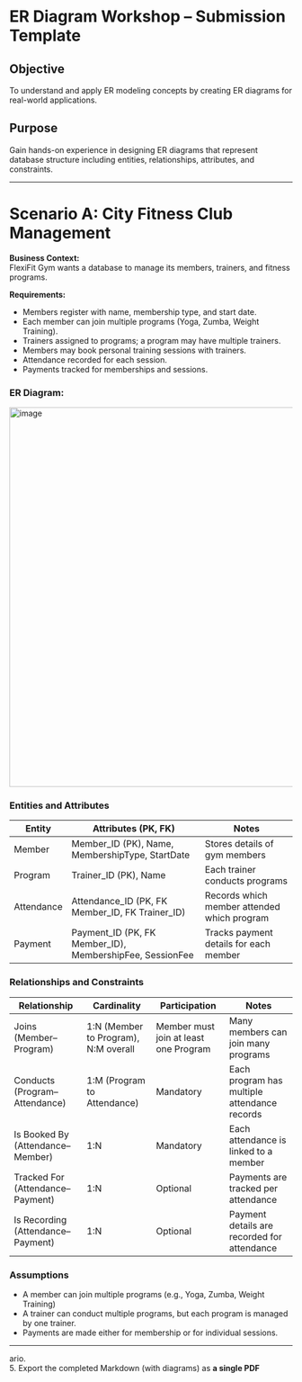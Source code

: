 # ER Diagram Workshop – Submission Template

## Objective
To understand and apply ER modeling concepts by creating ER diagrams for real-world applications.

## Purpose
Gain hands-on experience in designing ER diagrams that represent database structure including entities, relationships, attributes, and constraints.

---

# Scenario A: City Fitness Club Management

**Business Context:**  
FlexiFit Gym wants a database to manage its members, trainers, and fitness programs.

**Requirements:**  
- Members register with name, membership type, and start date.  
- Each member can join multiple programs (Yoga, Zumba, Weight Training).  
- Trainers assigned to programs; a program may have multiple trainers.  
- Members may book personal training sessions with trainers.  
- Attendance recorded for each session.  
- Payments tracked for memberships and sessions.

### ER Diagram:

<img width="989" height="675" alt="image" src="https://github.com/user-attachments/assets/2c5f5f33-3caf-4c37-9579-d9cc090bf2d2" />


### Entities and Attributes

| Entity | Attributes (PK, FK) | Notes |
|--------|--------------------|-------|
| Member       |  Member_ID (PK), Name, MembershipType, StartDate                  | Stores details of gym members      |
| Program       |  Trainer_ID (PK), Name                  | Each trainer conducts programs      |
| Attendance       |  Attendance_ID (PK, FK Member_ID, FK Trainer_ID)                  | Records which member attended which program      |
| Payment       |  Payment_ID (PK, FK Member_ID), MembershipFee, SessionFee                  |Tracks payment details for each member       |

### Relationships and Constraints

| Relationship | Cardinality | Participation | Notes |
|--------------|------------|---------------|-------|
| Joins (Member–Program)             | 1:N (Member to Program), N:M overall           |    Member must join at least one Program           | Many members can join many programs      |
|  Conducts (Program–Attendance)            | 1:M (Program to Attendance)           |    Mandatory           | Each program has multiple attendance records      |
|   Is Booked By (Attendance–Member)           |  1:N          | Mandatory              |  Each attendance is linked to a member     |
|  Tracked For (Attendance–Payment)            |  1:N          |  Optional             | Payments are tracked per attendance      |
| Is Recording (Attendance–Payment)             |    1:N        |   Optional            | Payment details are recorded for attendance      |

### Assumptions
- A member can join multiple programs (e.g., Yoga, Zumba, Weight Training)
- A trainer can conduct multiple programs, but each program is managed by one trainer.
- Payments are made either for membership or for individual sessions.

---

ario.  
5. Export the completed Markdown (with diagrams) as **a single PDF**
